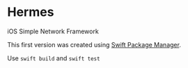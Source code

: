 # Hermes
iOS Simple Network Framework

This first version was created using [Swift Package Manager](https://swift.org/package-manager/).

Use `swift build` and `swift test`
